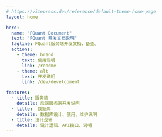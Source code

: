 ```yaml
---
# https://vitepress.dev/reference/default-theme-home-page
layout: home

hero:
  name: "FQuant Document"
  text: "FQuant 开发文档说明"
  tagline: FQuant服务端开发文档，备查。
  actions:
    - theme: brand
      text: 使用说明
      link: /readme
    - theme: alt
      text: 开发说明
      link: /dev/development

features:
  - title: 服务端
    details: 后端服务器开发说明
  - title:  数据库
    details: 数据库设计、使用、维护说明
  - title: 设计逻辑
    details: 设计逻辑、API接口、说明
---
```


